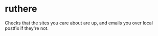 # ruthere
Checks that the sites you care about are up, and emails you over local postfix if they're not.

